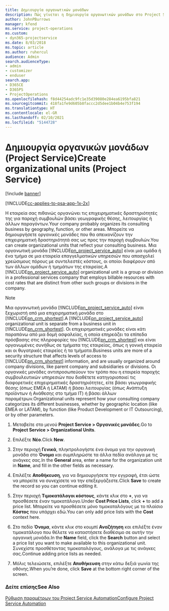 ```yaml
---
title: Δημιουργία οργανωτικών μονάδων
description: Πώς γίνεται η δημιουργία οργανωτικών μονάδων στο Project Service
author: JohnPBurrows
manager: kfend
ms.service: project-operations
ms.custom:
- dyn365-projectservice
ms.date: 8/03/2018
ms.topic: article
ms.author: ruhercul
audience: Admin
search.audienceType:
- admin
- customizer
- enduser
search.app:
- D365CE
- D365PS
- ProjectOperations
ms.openlocfilehash: f8d44254adc9fc1e35d39080e284ea6195bfa821
ms.sourcegitcommit: 418fa1fe9d605b8faccc2d5dee1b04b4e753f194
ms.translationtype: HT
ms.contentlocale: el-GR
ms.lasthandoff: 02/10/2021
ms.locfileid: "5144728"
---
```

# <a name="create-organizational-units-project-service"></a><span data-ttu-id="07a6d-103">Δημιουργία οργανικών μονάδων (Project Service)</span><span class="sxs-lookup"><span data-stu-id="07a6d-103">Create organizational units (Project Service)</span></span>

[!include [banner](../includes/psa-now-project-operations.md)]

[!INCLUDE[cc-applies-to-psa-app-1x-2x](../includes/cc-applies-to-psa-app-1x-2x.md)]

<span data-ttu-id="07a6d-104">Η εταιρεία σας πιθανώς οργανώνει τις επιχειρηματικές δραστηριότητές της για παροχή συμβουλών βάσει γεωγραφικής θέσης, λειτουργίας ή άλλων παραγόντων.</span><span class="sxs-lookup"><span data-stu-id="07a6d-104">Your company probably organizes its consulting business by geography, function, or other areas.</span></span> <span data-ttu-id="07a6d-105">Μπορείτε να δημιουργήσετε οργανικές μονάδες που θα απεικονίζουν την επιχειρηματική δραστηριότητά σας ως προς την παροχή συμβουλών.</span><span class="sxs-lookup"><span data-stu-id="07a6d-105">You can create organizational units that reflect your consulting business.</span></span> <span data-ttu-id="07a6d-106">Μια οργανωτική μονάδα [!INCLUDE[pn_project_service_auto](../includes/pn-project-service-auto.md)] είναι μια ομάδα ή ένα τμήμα σε μια εταιρεία επαγγελματικών υπηρεσιών που απασχολεί χρεώσιμους πόρους με συντελεστές κόστους, οι οποίοι διαφέρουν από των άλλων ομάδων ή τμημάτων της εταιρείας.</span><span class="sxs-lookup"><span data-stu-id="07a6d-106">A [!INCLUDE[pn_project_service_auto](../includes/pn-project-service-auto.md)] organizational unit is a group or division in a professional services company that employs billable resources with cost rates that are distinct from other such groups or divisions in the company.</span></span>  
  
> [!NOTE]
>  <span data-ttu-id="07a6d-107">Μια οργανωτική μονάδα [!INCLUDE[pn_project_service_auto](../includes/pn-project-service-auto.md)] είναι ξεχωριστή από μια επιχειρηματική μονάδα στο [!INCLUDE[pn_crm_shortest](../includes/pn-crm-shortest.md)].</span><span class="sxs-lookup"><span data-stu-id="07a6d-107">A [!INCLUDE[pn_project_service_auto](../includes/pn-project-service-auto.md)] organizational unit is separate from a business unit in [!INCLUDE[pn_crm_shortest](../includes/pn-crm-shortest.md)].</span></span> <span data-ttu-id="07a6d-108">Οι επιχειρηματικές μονάδες είναι κάτι παραπάνω από μια δομή ασφαλείας, η οποία επηρεάζει τα επίπεδα πρόσβασης στις πληροφορίες του [!INCLUDE[pn_crm_shortest](../includes/pn-crm-shortest.md)] και είναι οργανωμένες συνήθως σε τμήματα της εταιρείας, όπως η γονική εταιρεία και οι θυγατρικές εταιρείες ή τα τμήματα.</span><span class="sxs-lookup"><span data-stu-id="07a6d-108">Business units are more of a security structure that affects levels of access to [!INCLUDE[pn_crm_shortest](../includes/pn-crm-shortest.md)] information, and are usually organized around company divisions, like parent company and subsidiaries or divisions.</span></span> <span data-ttu-id="07a6d-109">Οι οργανικές μονάδες αντιπροσωπεύουν τον τρόπο που η εταιρεία παροχής συμβουλευτικών υπηρεσιών που διαθέτετε κατηγοριοποιεί τις διαφορετικές επιχειρηματικές δραστηριότητες, είτε βάσει γεωγραφικής θέσης (όπως EMEA ή LATAM) ή βάσει λειτουργίας (όπως Ανάπτυξη προϊόντων ή Ανάθεσης στο τμήμα IT) ή βάσει άλλων παραμέτρων.</span><span class="sxs-lookup"><span data-stu-id="07a6d-109">Organizational units represent how your consulting company categorizes its different businesses, whether by geographic location (like EMEA or LATAM), by function (like Product Development or IT Outsourcing), or by other parameters.</span></span>  
  
1.  <span data-ttu-id="07a6d-110">Μεταβείτε στο μενού **Project Service > Οργανικές μονάδες**.</span><span class="sxs-lookup"><span data-stu-id="07a6d-110">Go to **Project Service > Organizational Units**.</span></span>  
  
2.  <span data-ttu-id="07a6d-111">Επιλέξτε **Νέο**.</span><span class="sxs-lookup"><span data-stu-id="07a6d-111">Click **New**.</span></span>  
  
3.  <span data-ttu-id="07a6d-112">Στην περιοχή **Γενικά**, πληκτρολογήστε ένα όνομα για την οργανική μονάδα στο **Όνομα** και συμπληρώστε τα άλλα πεδία ανάλογα με τις ανάγκες σας.</span><span class="sxs-lookup"><span data-stu-id="07a6d-112">In the **General** area, enter a name for the organization unit in **Name**, and fill in the other fields as necessary.</span></span>  
  
4.  <span data-ttu-id="07a6d-113">Επιλέξτε **Αποθήκευση**, για να δημιουργήσετε την εγγραφή, έτσι ώστε να μπορείτε να συνεχίσετε να την επεξεργάζεστε.</span><span class="sxs-lookup"><span data-stu-id="07a6d-113">Click **Save** to create the record so you can continue editing it.</span></span>  
  
5.  <span data-ttu-id="07a6d-114">Στην περιοχή **Τιμοκατάλογοι κόστους**, κάντε κλικ στο **+**, για να προσθέσετε έναν τιμοκατάλογο.</span><span class="sxs-lookup"><span data-stu-id="07a6d-114">Under **Cost Price Lists**, click **+** to add a price list.</span></span> <span data-ttu-id="07a6d-115">Μπορείτε να προσθέσετε μόνο τιμοκαταλόγους με το πλαίσιο **Κόστος** που υπάρχει εδώ.</span><span class="sxs-lookup"><span data-stu-id="07a6d-115">You can only add price lists with the **Cost** context here.</span></span>  
  
6.  <span data-ttu-id="07a6d-116">Στο πεδίο **Όνομα**, κάντε κλικ στο κουμπί **Αναζήτηση** και επιλέξτε έναν τιμοκατάλογο που θέλετε να καταστήσετε διαθέσιμο σε αυτήν την οργανική μονάδα.</span><span class="sxs-lookup"><span data-stu-id="07a6d-116">In the **Name** field, click the **Search** button and select a price list you want to make available to this organizational unit.</span></span> <span data-ttu-id="07a6d-117">Συνεχίστε προσθέτοντας τιμοκαταλόγους, ανάλογα με τις ανάγκες σας.</span><span class="sxs-lookup"><span data-stu-id="07a6d-117">Continue adding price lists as needed.</span></span>  
  
7.  <span data-ttu-id="07a6d-118">Μόλις τελειώσετε, επιλέξτε **Αποθήκευση** στην κάτω δεξιά γωνία της οθόνης.</span><span class="sxs-lookup"><span data-stu-id="07a6d-118">When you’re done, click **Save** at the bottom right corner of the screen.</span></span>  
  
### <a name="see-also"></a><span data-ttu-id="07a6d-119">Δείτε επίσης</span><span class="sxs-lookup"><span data-stu-id="07a6d-119">See Also</span></span>  
 [<span data-ttu-id="07a6d-120">Ρύθμιση παραμέτρων του Project Service Automation</span><span class="sxs-lookup"><span data-stu-id="07a6d-120">Configure Project Service Automation</span></span>](../psa/configure.md)
